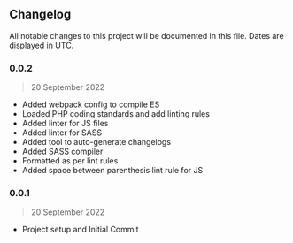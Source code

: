 ## Changelog

All notable changes to this project will be documented in this file. Dates are displayed in UTC.

### 0.0.2

> 20 September 2022

- Added webpack config to compile ES
- Loaded PHP coding standards and add linting rules
- Added linter for JS files
- Added linter for SASS
- Added tool to auto-generate changelogs
- Added SASS compiler
- Formatted as per lint rules
- Added space between parenthesis lint rule for JS

### 0.0.1

> 20 September 2022

- Project setup and Initial Commit

